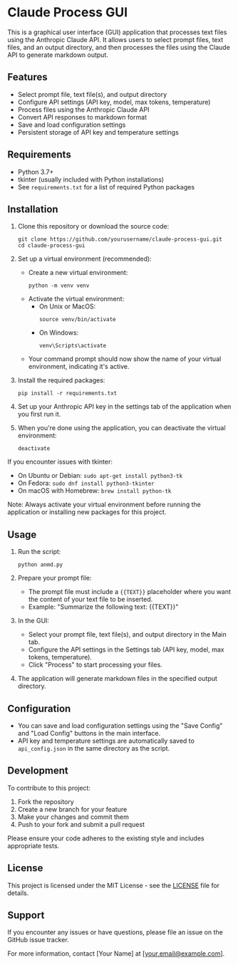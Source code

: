 # Claude Process GUI

This is a graphical user interface (GUI) application that processes text files using the Anthropic Claude API. It allows users to select prompt files, text files, and an output directory, and then processes the files using the Claude API to generate markdown output.

## Features

- Select prompt file, text file(s), and output directory
- Configure API settings (API key, model, max tokens, temperature)
- Process files using the Anthropic Claude API
- Convert API responses to markdown format
- Save and load configuration settings
- Persistent storage of API key and temperature settings

## Requirements

- Python 3.7+
- tkinter (usually included with Python installations)
- See `requirements.txt` for a list of required Python packages

## Installation

1. Clone this repository or download the source code:
   ```
   git clone https://github.com/yourusername/claude-process-gui.git
   cd claude-process-gui
   ```

2. Set up a virtual environment (recommended):
   - Create a new virtual environment:
     ```
     python -m venv venv
     ```
   - Activate the virtual environment:
     - On Unix or MacOS:
       ```
       source venv/bin/activate
       ```
     - On Windows:
       ```
       venv\Scripts\activate
       ```
   - Your command prompt should now show the name of your virtual environment, indicating it's active.

3. Install the required packages:
   ```
   pip install -r requirements.txt
   ```

4. Set up your Anthropic API key in the settings tab of the application when you first run it.

5. When you're done using the application, you can deactivate the virtual environment:
   ```
   deactivate
   ```

If you encounter issues with tkinter:
- On Ubuntu or Debian: `sudo apt-get install python3-tk`
- On Fedora: `sudo dnf install python3-tkinter`
- On macOS with Homebrew: `brew install python-tk`

Note: Always activate your virtual environment before running the application or installing new packages for this project.

## Usage

1. Run the script:
   ```
   python anmd.py
   ```

2. Prepare your prompt file:
   - The prompt file must include a `{{TEXT}}` placeholder where you want the content of your text file to be inserted.
   - Example: "Summarize the following text: {{TEXT}}"

3. In the GUI:
   - Select your prompt file, text file(s), and output directory in the Main tab.
   - Configure the API settings in the Settings tab (API key, model, max tokens, temperature).
   - Click "Process" to start processing your files.

4. The application will generate markdown files in the specified output directory.

## Configuration

- You can save and load configuration settings using the "Save Config" and "Load Config" buttons in the main interface.
- API key and temperature settings are automatically saved to `api_config.json` in the same directory as the script.

## Development

To contribute to this project:

1. Fork the repository
2. Create a new branch for your feature
3. Make your changes and commit them
4. Push to your fork and submit a pull request

Please ensure your code adheres to the existing style and includes appropriate tests.

## License

This project is licensed under the MIT License - see the [LICENSE](LICENSE) file for details.

## Support

If you encounter any issues or have questions, please file an issue on the GitHub issue tracker.

For more information, contact [Your Name] at [your.email@example.com].
